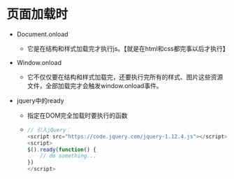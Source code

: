 # 页面加载时



* Document.onload
  * 它是在结构和样式加载完才执行js。【就是在html和css都完事以后才执行】

* Window.onload
  * 它不仅仅要在结构和样式加载完，还要执行完所有的样式、图片这些资源文件，全部加载完才会触发window.onload事件。

* jquery中的ready

  * 指定在DOM完全加载时要执行的函数

  * ```js
    // 引入jQuery：
    <script src="https://code.jquery.com/jquery-1.12.4.js"></script>
    <script>
    $().ready(function() {
    	// do something...
    })
    </script>
    ```

